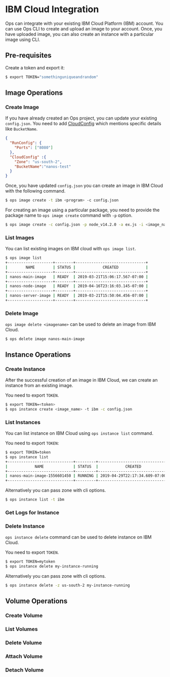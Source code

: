IBM Cloud Integration
========================

Ops can integrate with your existing IBM Cloud Platform (IBM) account. You can use Ops CLI to create and upload an image to your account.
Once, you have uploaded image, you can also create an instance with a particular image using CLI.

## Pre-requisites

Create a token and export it:

```sh
$ export TOKEN="somethinguniqueandrandom"
```

## Image Operations
### Create Image

If you have already created an Ops project, you can update your existing `config.json`.
You need to add [CloudConfig](configuration.md#cloudconfig) which mentions specific details like  `BucketName`.

```json
{
  "RunConfig": {
    "Ports": ["8080"]
  },
  "CloudConfig" :{
    "Zone": "us-south-2",
    "BucketName":"nanos-test"
  }
}
```

Once, you have updated `config.json` you can create an image in IBM Cloud with the following command.

```sh
$ ops image create -t ibm <program> -c config.json
```

For creating an image using a particular package, you need to provide the package name to `ops image create` command with `-p` option.

```sh
$ ops image create -c config.json -p node_v14.2.0 -a ex.js -i <image_name> -t ibm
```

### List Images

You can list existing images on IBM cloud with `ops image list`.

```sh
$ ops image list
+--------------------+--------+-------------------------------+
|        NAME        | STATUS |            CREATED            |
+--------------------+--------+-------------------------------+
| nanos-main-image   | READY  | 2019-03-21T15:06:17.567-07:00 |
+--------------------+--------+-------------------------------+
| nanos-node-image   | READY  | 2019-04-16T23:16:03.145-07:00 |
+--------------------+--------+-------------------------------+
| nanos-server-image | READY  | 2019-03-21T15:50:04.456-07:00 |
+--------------------+--------+-------------------------------+
```

### Delete Image

`ops image delete <imagename>` can be used to delete an image from IBM Cloud.

```
$ ops delete image nanos-main-image
```

## Instance Operations
### Create Instance

After the successful creation of an image in IBM Cloud, we can create an instance from an existing image.

You need to export `TOKEN`.

```sh
$ export TOKEN=<token>
$ ops instance create <image_name> -t ibm -c config.json
```

### List Instances

You can list instance on IBM Cloud using `ops instance list` command.

You need to export `TOKEN`:

```sh
$ export TOKEN=token
$ ops instance list
+-----------------------------+---------+-------------------------------+-------------+--------------+
|            NAME             | STATUS  |            CREATED            | PRIVATE IPS |  PUBLIC IPS  |
+-----------------------------+---------+-------------------------------+-------------+--------------+
| nanos-main-image-1556601450 | RUNNING | 2019-04-29T22:17:34.609-07:00 | 10.240.0.40 | 34.83.204.40 |
+-----------------------------+---------+-------------------------------+-------------+--------------+
```

Alternatively you can pass zone with cli options.
```sh
$ ops instance list -t ibm
```

### Get Logs for Instance

### Delete Instance

`ops instance delete` command can be used to delete instance on IBM
Cloud.

You need to export `TOKEN`.

```sh
$ export TOKEN=mytoken
$ ops instance delete my-instance-running
```

Alternatively you can pass zone with cli options.
```sh
$ ops instance delete -z us-south-2 my-instance-running
```

## Volume Operations
### Create Volume

### List Volumes

### Delete Volume

### Attach Volume

### Detach Volume
